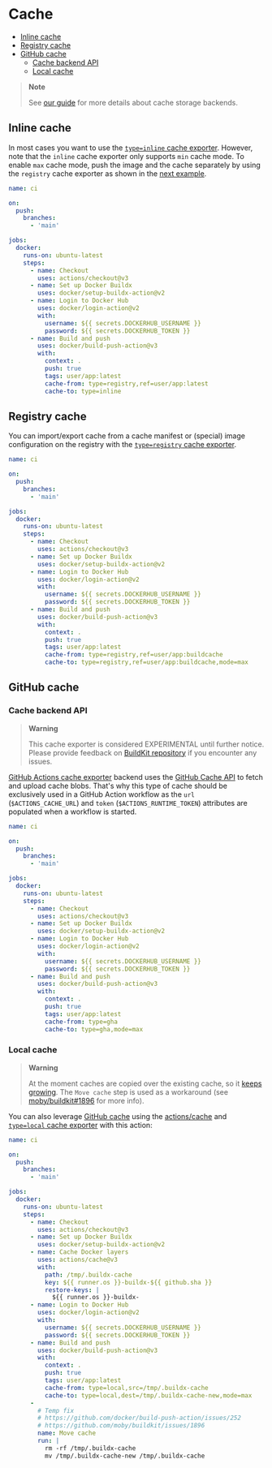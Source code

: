 # Cache

* [Inline cache](#inline-cache)
* [Registry cache](#registry-cache)
* [GitHub cache](#github-cache)
  * [Cache backend API](#cache-backend-api)
  * [Local cache](#local-cache)

> **Note**
>
> See [our guide](https://github.com/docker/buildx/blob/master/docs/guides/cache/index.md)
> for more details about cache storage backends.

## Inline cache

In most cases you want to use the [`type=inline` cache exporter](https://github.com/docker/buildx/blob/master/docs/guides/cache/inline.md).
However, note that the `inline` cache exporter only supports `min` cache mode. To enable `max` cache mode, push the
image and the cache separately by using the `registry` cache exporter as shown in the [next example](#registry-cache).

```yaml
name: ci

on:
  push:
    branches:
      - 'main'

jobs:
  docker:
    runs-on: ubuntu-latest
    steps:
      - name: Checkout
        uses: actions/checkout@v3
      - name: Set up Docker Buildx
        uses: docker/setup-buildx-action@v2
      - name: Login to Docker Hub
        uses: docker/login-action@v2
        with:
          username: ${{ secrets.DOCKERHUB_USERNAME }}
          password: ${{ secrets.DOCKERHUB_TOKEN }}
      - name: Build and push
        uses: docker/build-push-action@v3
        with:
          context: .
          push: true
          tags: user/app:latest
          cache-from: type=registry,ref=user/app:latest
          cache-to: type=inline
```

## Registry cache

You can import/export cache from a cache manifest or (special) image configuration on the registry with the
[`type=registry` cache exporter](https://github.com/docker/buildx/blob/master/docs/guides/cache/registry.md).

```yaml
name: ci

on:
  push:
    branches:
      - 'main'

jobs:
  docker:
    runs-on: ubuntu-latest
    steps:
      - name: Checkout
        uses: actions/checkout@v3
      - name: Set up Docker Buildx
        uses: docker/setup-buildx-action@v2
      - name: Login to Docker Hub
        uses: docker/login-action@v2
        with:
          username: ${{ secrets.DOCKERHUB_USERNAME }}
          password: ${{ secrets.DOCKERHUB_TOKEN }}
      - name: Build and push
        uses: docker/build-push-action@v3
        with:
          context: .
          push: true
          tags: user/app:latest
          cache-from: type=registry,ref=user/app:buildcache
          cache-to: type=registry,ref=user/app:buildcache,mode=max
```

## GitHub cache

### Cache backend API

> **Warning**
>
> This cache exporter is considered EXPERIMENTAL until further notice. Please
> provide feedback on [BuildKit repository](https://github.com/moby/buildkit)
> if you encounter any issues.

[GitHub Actions cache exporter](https://github.com/docker/buildx/blob/master/docs/guides/cache/gha.md)
backend uses the [GitHub Cache API](https://github.com/tonistiigi/go-actions-cache/blob/master/api.md)
to fetch and upload cache blobs. That's why this type of cache should be
exclusively used in a GitHub Action workflow as the `url` (`$ACTIONS_CACHE_URL`)
and `token` (`$ACTIONS_RUNTIME_TOKEN`) attributes are populated when a workflow
is started.

```yaml
name: ci

on:
  push:
    branches:
      - 'main'

jobs:
  docker:
    runs-on: ubuntu-latest
    steps:
      - name: Checkout
        uses: actions/checkout@v3
      - name: Set up Docker Buildx
        uses: docker/setup-buildx-action@v2
      - name: Login to Docker Hub
        uses: docker/login-action@v2
        with:
          username: ${{ secrets.DOCKERHUB_USERNAME }}
          password: ${{ secrets.DOCKERHUB_TOKEN }}
      - name: Build and push
        uses: docker/build-push-action@v3
        with:
          context: .
          push: true
          tags: user/app:latest
          cache-from: type=gha
          cache-to: type=gha,mode=max
```

### Local cache

> **Warning**
>
> At the moment caches are copied over the existing cache, so it [keeps growing](https://github.com/docker/build-push-action/issues/252).
> The `Move cache` step is used as a workaround (see [moby/buildkit#1896](https://github.com/moby/buildkit/issues/1896) for more info).

You can also leverage [GitHub cache](https://docs.github.com/en/actions/using-workflows/caching-dependencies-to-speed-up-workflows)
using the [actions/cache](https://github.com/actions/cache) and [`type=local` cache exporter](https://github.com/docker/buildx/blob/master/docs/guides/cache/local.md)
with this action:

```yaml
name: ci

on:
  push:
    branches:
      - 'main'

jobs:
  docker:
    runs-on: ubuntu-latest
    steps:
      - name: Checkout
        uses: actions/checkout@v3
      - name: Set up Docker Buildx
        uses: docker/setup-buildx-action@v2
      - name: Cache Docker layers
        uses: actions/cache@v3
        with:
          path: /tmp/.buildx-cache
          key: ${{ runner.os }}-buildx-${{ github.sha }}
          restore-keys: |
            ${{ runner.os }}-buildx-
      - name: Login to Docker Hub
        uses: docker/login-action@v2
        with:
          username: ${{ secrets.DOCKERHUB_USERNAME }}
          password: ${{ secrets.DOCKERHUB_TOKEN }}
      - name: Build and push
        uses: docker/build-push-action@v3
        with:
          context: .
          push: true
          tags: user/app:latest
          cache-from: type=local,src=/tmp/.buildx-cache
          cache-to: type=local,dest=/tmp/.buildx-cache-new,mode=max
      -
        # Temp fix
        # https://github.com/docker/build-push-action/issues/252
        # https://github.com/moby/buildkit/issues/1896
        name: Move cache
        run: |
          rm -rf /tmp/.buildx-cache
          mv /tmp/.buildx-cache-new /tmp/.buildx-cache
```
